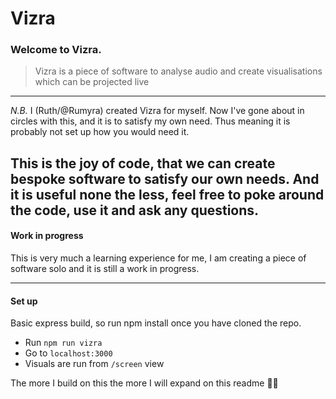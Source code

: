# Vizra

### Welcome to Vizra.

>Vizra is a piece of software to analyse audio and create visualisations which can be projected live

---
*N.B.* I (Ruth/@Rumyra) created Vizra for myself. Now I've gone about in circles with this, and it is to satisfy my own need. Thus meaning it is probably not set up how you would need it.

This is the joy of code, that we can create bespoke software to satisfy our own needs. And it is useful none the less, feel free to poke around the code, use it and ask any questions.
---

#### Work in progress

This is very much a learning experience for me, I am creating a piece of software solo and it is still a work in progress.

---

#### Set up

Basic express build, so run npm install once you have cloned the repo.

- Run `npm run vizra`
- Go to `localhost:3000`
- Visuals are run from `/screen` view

The more I build on this the more I will expand on this readme 🙏🏻

